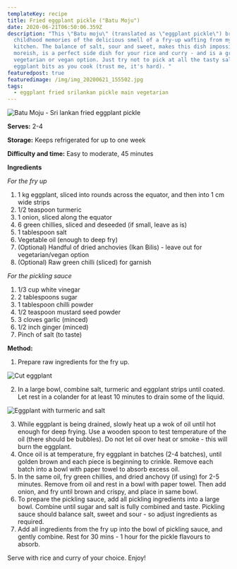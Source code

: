 ```yaml
---
templateKey: recipe
title: Fried eggplant pickle ("Batu Moju")
date: 2020-06-21T06:50:06.359Z
description: "This \"Batu moju\" (translated as \"eggplant pickle\") brings back
  childhood memories of the delicious smell of a fry-up wafting from my mum's
  kitchen. The balance of salt, sour and sweet, makes this dish impossibly
  moreish, is a perfect side dish for your rice and curry - and is a great
  vegetarian or vegan option. Just try not to pick at all the tasty salty/fried
  eggplant bits as you cook (trust me, it's hard). "
featuredpost: true
featuredimage: /img/img_20200621_155502.jpg
tags:
  - eggplant fried srilankan pickle main vegetarian
---
```

![Batu Moju - Sri lankan fried eggplant pickle](/img/img_20200621_155502.jpg "Batu Moju")

**Serves:** 2-4

**Storage:** Keeps refrigerated for up to one week

**Difficulty and time:** Easy to moderate, 45 minutes

**Ingredients**

*For the fry up*

1. 1 kg eggplant, sliced into rounds across the equator, and then into 1 cm wide strips
2. 1/2 teaspoon turmeric
3. 1 onion, sliced along the equator 
4. 6 green chillies, sliced and deseeded (if small, leave as is)
5. 1 tablespoon salt
6. Vegetable oil (enough to deep fry)
7. (Optional) Handful of dried anchovies (Ikan Bilis) - leave out for vegetarian/vegan option
8. (Optional) Raw green chilli (sliced) for garnish

*For the pickling sauce*

1. 1/3 cup white vinegar
2. 2 tablespoons sugar
3. 1 tablespoon chilli powder
4. 1/2 teaspoon mustard seed powder
5. 3 cloves garlic (minced)
6. 1/2 inch ginger (minced)
7. Pinch of salt (to taste)

**Method:**

1. Prepare raw ingredients for the fry up. 

![Cut eggplant](/img/img_20200621_140228.jpg "Eggplant")

2. In a large bowl, combine salt, turmeric and eggplant strips until coated. Let rest in a colander for at least 10 minutes to drain some of the liquid. 

![Eggplant with turmeric and salt](/img/img_20200621_143135-1-.jpg "Eggplant with turmeric and salt")

3. While eggplant is being drained, slowly heat up a wok of oil until hot enough for deep frying. Use a wooden spoon to test temperature of the oil (there should be bubbles). Do not let oil over heat or smoke - this will burn the eggplant. 
4. Once oil is at temperature, fry eggplant in batches (2-4 batches), until golden brown and each piece is beginning to crinkle. Remove each batch into a bowl with paper towel to absorb excess oil. 
5. In the same oil, fry green chillies, and dried anchovy (if using) for 2-5 minutes. Remove from oil and rest in a bowl with paper towel. Then add onion, and fry until brown and crispy, and place in same bowl. 
6. To prepare the pickling sauce, add all pickling ingredients into a large bowl. Combine until sugar and salt is fully combined and taste. Pickling sauce should balance salt, sweet and sour - so adjust ingredients as required. 
7. Add all ingredients from the fry up into the bowl of pickling sauce, and gently combine. Rest for 30 mins - 1 hour for the pickle flavours to absorb. 

Serve with rice and curry of your choice. Enjoy!